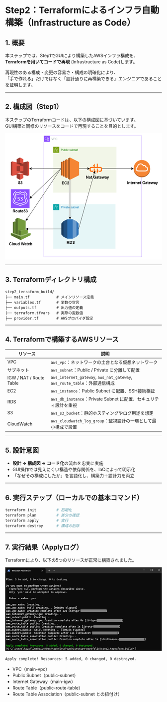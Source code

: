 # Step2：Terraformによるインフラ自動構築（Infrastructure as Code）

## 1. 概要

本ステップでは、Step1でGUIにより構築したAWSインフラ構成を、  
**Terraformを用いてコードで再現** (Infrastructure as Code)します。

再現性のある構成・変更の容易さ・構成の明確化により、  
「手で作れる」だけではなく「設計通りに再構築できる」エンジニアであることを証明します。

---

## 2. 構成図（Step1）

本ステップのTerraformコードは、以下の構成図に基づいています。  
GUI構築と同様のリソースをコードで再現することを目的とします。

![構成図](./aws_step1_architecture.png)

---

## 3. Terraformディレクトリ構成

```
step2_terraform_build/
├── main.tf            # メインリソース定義
├── variables.tf       # 変数の宣言
├── outputs.tf         # 出力値の定義
├── terraform.tfvars   # 実際の変数値
├── provider.tf        # AWSプロバイダ設定
```

---

## 4. Terraformで構築するAWSリソース

| リソース | 説明 |
|--|--|
| VPC | `aws_vpc`：ネットワークの土台となる仮想ネットワーク |
| サブネット | `aws_subnet`：Public / Private に分離して配置 |
| IGW / NAT / Route Table | `aws_internet_gateway`, `aws_nat_gateway`, `aws_route_table`：外部通信構成 |
| EC2 | `aws_instance`：Public Subnet に配置、SSH接続検証 |
| RDS | `aws_db_instance`：Private Subnet に配置、セキュリティ設計を重視 |
| S3 | `aws_s3_bucket`：静的ホスティングやログ用途を想定 |
| CloudWatch | `aws_cloudwatch_log_group`：監視設計の一環として最小構成で設置 |

---

## 5. 設計意図

- **設計 → 構成図 → コード化**の流れを忠実に実施
- GUI操作では見えにくい構造や依存関係を、IaCによって明示化
- 「なぜその構成にしたか」を言語化し、構築力＋設計力を両立

---

## 6. 実行ステップ（ローカルでの基本コマンド）

```bash
terraform init         # 初期化
terraform plan         # 差分の確認
terraform apply        # 実行
terraform destroy      # 構成の削除
```

---

## 7. 実行結果（Applyログ）

Terraformにより、以下の5つのリソースが正常に構築されました。

![applyログ](./terraform_apply_result.png)

```bash
Apply complete! Resources: 5 added, 0 changed, 0 destroyed.
```

- VPC（main-vpc）
- Public Subnet（public-subnet）
- Internet Gateway（main-igw）
- Route Table（public-route-table）
- Route Table Association（public-subnet との紐付け）

